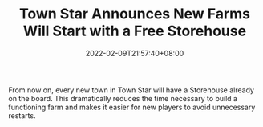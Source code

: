 ﻿---
title: "Town Star Announces New Farms Will Start with a Free Storehouse"
date: 2022-02-09T21:57:40+08:00
lastmod: 2022-02-09T16:45:40+08:00
draft: false
authors: ["Belle"]
description: "From now on, every new town in Town Star will have a Storehouse already on the board. This dramatically reduces the time necessary to build a functioning farm and makes it easier for new players to avoid unnecessary restarts."
featuredImage: "town-star-announces-new-farms-will-start-with-a-free-storehouse.jpg"
tags: ["Virtual World","Play to Earn"]
categories: ["news"]
news: ["Virtual World"]
weight: 
lightgallery: true
pinned: false
recommend: false
recommend1: false
---

From now on, every new town in Town Star will have a Storehouse already on the board. This dramatically reduces the time necessary to build a functioning farm and makes it easier for new players to avoid unnecessary restarts.

<!--more-->

